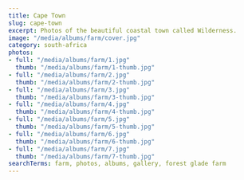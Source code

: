 ```yaml
---
title: Cape Town
slug: cape-town
excerpt: Photos of the beautiful coastal town called Wilderness.
image: "/media/albums/farm/cover.jpg"
category: south-africa
photos:
- full: "/media/albums/farm/1.jpg"
  thumb: "/media/albums/farm/1-thumb.jpg"
- full: "/media/albums/farm/2.jpg"
  thumb: "/media/albums/farm/2-thumb.jpg"
- full: "/media/albums/farm/3.jpg"
  thumb: "/media/albums/farm/3-thumb.jpg"
- full: "/media/albums/farm/4.jpg"
  thumb: "/media/albums/farm/4-thumb.jpg"
- full: "/media/albums/farm/5.jpg"
  thumb: "/media/albums/farm/5-thumb.jpg"
- full: "/media/albums/farm/6.jpg"
  thumb: "/media/albums/farm/6-thumb.jpg"
- full: "/media/albums/farm/7.jpg"
  thumb: "/media/albums/farm/7-thumb.jpg"
searchTerms: farm, photos, albums, gallery, forest glade farm
---
```

